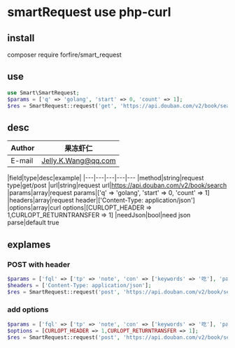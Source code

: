 # smartRequest use php-curl


## install
composer require forfire/smart_request

## use 
```php
use Smart\SmartRequest;
$params = ['q' => 'golang', 'start' => 0, 'count' => 1];
$res = SmartRequest::request('get', 'https://api.douban.com/v2/book/search',$params , [], [], true);
```

## desc

|Author|果冻虾仁|
|---|---
|E-mail|Jelly.K.Wang@qq.com

|field|type|desc|example|
|---|---|---|---|---
|method|string|request type|get/post
|url|string|request url|https://api.douban.com/v2/book/search
|params|array|request params|['q' => 'golang', 'start' => 0, 'count' => 1]
|headers|array|request header|['Content-Type: application/json'] 
|options|array|curl options|[CURLOPT_HEADER => 1,CURLOPT_RETURNTRANSFER => 1]
|needJson|bool|need json parse|default true

## explames

### POST with header
```php
$params = ['fql' => ['tp' => 'note', 'con' => ['keywords' => '吃'], 'page' => ['start' => 0, 'num' => 1]]];
$headers = ['Content-Type: application/json'];
$res = SmartRequest::request('post', 'https://api.douban.com/v2/book/search', $params, $headers, [], true);
```

### add options
```php
$params = ['fql' => ['tp' => 'note', 'con' => ['keywords' => '吃'], 'page' => ['start' => 0, 'num' => 1]]];
$options = [CURLOPT_HEADER => 1,CURLOPT_RETURNTRANSFER => 1];
$res = SmartRequest::request('post', 'https://api.douban.com/v2/book/search', $params, [], $options, true);
```





